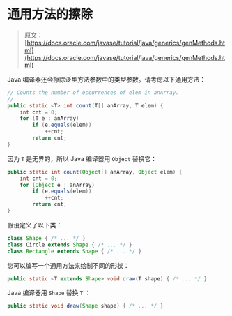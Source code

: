 # 通用方法的擦除

> 原文： [https://docs.oracle.com/javase/tutorial/java/generics/genMethods.html](https://docs.oracle.com/javase/tutorial/java/generics/genMethods.html)

Java 编译器还会擦除泛型方法参数中的类型参数。请考虑以下通用方法：

```java
// Counts the number of occurrences of elem in anArray.
//
public static <T> int count(T[] anArray, T elem) {
    int cnt = 0;
    for (T e : anArray)
        if (e.equals(elem))
            ++cnt;
        return cnt;
}
```

因为 `T` 是无界的，所以 Java 编译器用 `Object` 替换它：

```java
public static int count(Object[] anArray, Object elem) {
    int cnt = 0;
    for (Object e : anArray)
        if (e.equals(elem))
            ++cnt;
        return cnt;
}
```

假设定义了以下类：

```java
class Shape { /* ... */ }
class Circle extends Shape { /* ... */ }
class Rectangle extends Shape { /* ... */ }
```

您可以编写一个通用方法来绘制不同的形状：

```java
public static <T extends Shape> void draw(T shape) { /* ... */ }
```

Java 编译器用 `Shape` 替换 `T` ：

```java
public static void draw(Shape shape) { /* ... */ }
```